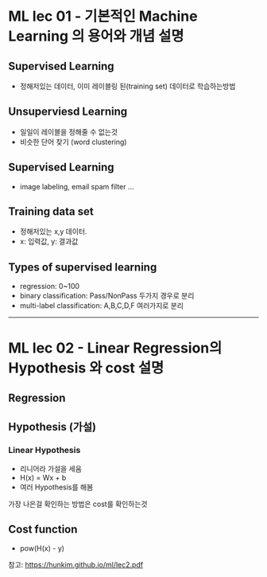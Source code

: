 # ML lec 01 - 기본적인 Machine Learning 의 용어와 개념 설명

## Supervised Learning
- 정해저있는 데이터, 이미 레이블링 된(training set) 데이터로 학습하는방법

## Unsuperviesd Learning
- 일일이 레이블을 정해줄 수 없는것
- 비슷한 단어 찾기 (word clustering)

## Supervised Learning
- image labeling, email spam filter ...

## Training data set
- 정해저있는 x,y 데이터.
- x: 입력값, y: 결과값

## Types of supervised learning
- regression: 0~100 
- binary classification: Pass/NonPass 두가지 경우로 분리
- multi-label classification: A,B,C,D,F 여러가지로 분리

---
# ML lec 02 - Linear Regression의 Hypothesis 와 cost 설명

## Regression

## Hypothesis (가설)

### Linear Hypothesis
- 리니어라 가설을 세움
- H(x) = Wx + b
- 여러 Hypothesis를 해봄

가장 나은걸 확인하는 방법은 cost를 확인하는것

## Cost function
- pow(H(x) - y)

참고: https://hunkim.github.io/ml/lec2.pdf
